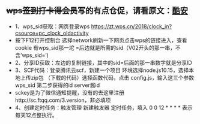 ## ~~wps签到打卡得会员~~写的有点仓促，请看原文：[酷安](https://www.coolapk.com/feed/18644146?shareKey=NjAyZTVmM2FhZWY4NWVmNzJhYTE~&shareUid=2751597&shareFrom=com.coolapk.market_9.63)
- 1、wps_sid获取：网页登录wps  https://zt.wps.cn/2018/clock_in?csource=pc_clock_oldactivity
- 按下F12打开控制台 选择network刷新一下网页点击wps的链接进入，查看cookie 有wps_sid那一坨 =后边就是所需的sid（V02开头的那一串，不含’wps_sid=’)
- 2、分享ID获取：左边的复制链接，其中的sid=后面的那一串数字就是分享ID
- 3、SCF代码：登录腾讯云scf，新建一个项目 环境选择node.js10.15，选择本地上传zip包 （下载的代码）选择函数代码，点击 config.js，输入这三个参数wps_sid  第二步获得的id  server酱id
- sckey是为了微信通知提醒，没有的去这里注册http://sc.ftqq.com/3.version，非必填项
- 4、创建定时任务：触发管理 新建触发器 定时任务，填入 0 0 12 * * * *  表示每天12点整执行。
